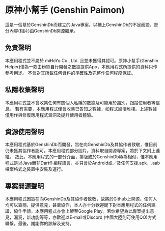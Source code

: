 # 原神小幫手 (Genshin Paimon)
這是一個基於GenshinDb而建立的Java專案，以補上GenshinDb的不足而設，部分內容(相片)由GenshinDb開源繼承。

## 免責聲明
本應用程式並不屬於 miHoYo Co., Ltd. 且並未獲得其認可。原神小幫手(Genshin Helper)僅為一款由粉絲自行開發之數據提供App，本應用程式所提供的資料只作參考用途。 不會對其所載任何資料的準確性及完整作任何程度保証。

## 私隱收集聲明
本應用程式並不會收集任何有關個人私隱的數據及可能用於識別，跟蹤使用者等信息。 若有需要，本應用程式僅會收集已告知之數據，如程式崩潰堆棧。上述數據僅用作與修復應用程式漏洞及提升使用者體驗。

## 資源使用聲明
本應用程式基於GenshinDb而開發，旨在向GenshinDb及其協作者致敬，惟目前仍未獲其協作者認可。本應用程式部分圖片，資料取自開源專案，將於下文附上連結。
故此，本應用程式的一部分介面，排版或於GenshinDb極為相似，惟本應用程式是以Java而非Dart作編程語言，亦只會於Android或／及任何支援.apk，.aab檔案格式之裝置中安裝及運行。

## 專案開源聲明
本應用程式因旨在向GenshinDb及其協作者致敬，故將於Github上開源，任何人均可以查閱，提供意見，甚至協作，本人亦十分歡迎閣下對本應用程式的任何建議，協作申請。本應用程式亦會上架至Google Play。若你希望為此專案提出意見，漏洞，新功能等等，亦歡迎以E-mail或Discord (中國大陸則可使用QQ)方式聯繫。最後，謝謝你的諒解及支持。
